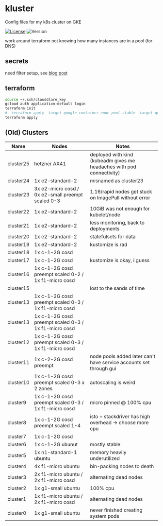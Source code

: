 # kluster

Config files for my k8s cluster on GKE

[![License](https://img.shields.io/github/license/seankhliao/kluster.svg?style=flat-square&maxAge=31536000)](LICENSE)
![Version](https://img.shields.io/github/v/tag/seankhliao/kluster?sort=semver&style=flat-square)

work around terraform not knowing how many instances are in a pool (for DNS)

## secrets

need filter setup, see [blog post](https://seankhliao.com/blog/12020-09-24-gitattributes-age-encrypt/)

## terraform

```sh
source ~/.ssh/clouddlare_key
gcloud auth application-default login
terraform init
#  terraform apply -target google_container_node_pool.stable -target google_container_node_pool.preempt
terraform apply
```

## (Old) Clusters

| Name      | Nodes                                                | Notes                                                                 |
| --------- | ---------------------------------------------------- | --------------------------------------------------------------------- |
| cluster25 | hetzner AX41                                         | deployed with kind (kubeadm gives me headaches with pod connectivity) |
| cluster24 | 1x e2-standard-2                                     | misnamed as cluster23                                                 |
| cluster23 | 3x e2-micro cosd / 0x e2-small preempt scaled 0-3    | 1.16/rapid nodes get stuck on ImagePull without error                 |
| cluster22 | 1x e2-standard-2                                     | 10GiB was not enough for kubelet/node                                 |
| cluster21 | 1x e2-standard-2                                     | less monitoring, back to deployments                                  |
| cluster20 | 1x e2-standard-2                                     | statefulsets for data                                                 |
| cluster19 | 1x e2-standard-2                                     | kustomize is rad                                                      |
| cluster18 | 1x c-1-2G cosd                                       |                                                                       |
| cluster17 | 1x c-1-2G cosd                                       | kustomize is okay, i guess                                            |
| cluster16 | 1x c-1-2G cosd preempt scaled 0-2 / 1x f1-micro cosd |                                                                       |
| cluster15 |                                                      | lost to the sands of time                                             |
| cluster13 | 1x c-1-2G cosd preempt scaled 0-3 / 1x f1-micro cosd |                                                                       |
| cluster13 | 1x c-1-2G cosd preempt scaled 0-3 / 1x f1-micro cosd |                                                                       |
| cluster12 | 1x c-1-2G cosd preempt scaled 0-3 / 1x f1-micro cosd |                                                                       |
| cluster11 | 1x c-2-2G cosd preempt                               | node pools added later can't have service accounts set through gui    |
| cluster10 | 1x c-1-2G cosd preempt scaled 0-3 x 2 zones          | autoscaling is weird                                                  |
| cluster9  | 1x c-1-2G cosd preempt scaled 0-3 / 1x f1-micro cosd | micro pinned @ 100% cpu                                               |
| cluster8  | 1x c-1-2G cosd preempt scaled 1-4                    | isto + stackdriver has high overhead -> choose more cpu               |
| cluster7  | 1x c-1-2G cosd                                       |                                                                       |
| cluster6  | 1x c-1-2G ubunut                                     | mostly stable                                                         |
| cluster5  | 1x n1-standard-1 ubuntu                              | memory heavily underutilized                                          |
| cluster4  | 4x f1-micro ubuntu                                   | bin-packing nodes to death                                            |
| cluster3  | 2x f1-micro ubuntu / 2x f1-micro cosd                | alternating dead nodes                                                |
| cluster2  | 1x g1-small ubuntu                                   | 100% cpu                                                              |
| cluster1  | 1x f1-micro ubuntu / 2x f1-micro cosd                | alternating dead nodes                                                |
| cluster0  | 1x g1-small ubuntu                                   | never finished creating system pods                                   |
